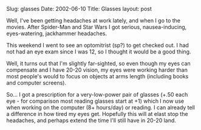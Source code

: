 Slug: glasses
Date: 2002-06-10
Title: Glasses
layout: post

Well, I&#39;ve been getting headaches at work lately, and when I go to the movies. After Spider-Man and Star Wars I got serious, nausea-inducing,  eyes-watering, jackhammer headaches.

This weekend I went to see an optomitrist (sp?) to get checked out. I had not had an eye exam since I was 12, so I thought it would be a good thing.

Well, it turns out that I&#39;m slightly far-sighted, so even though my eyes can compensate and I have 20-20 vision, my eyes were working harder than most people&#39;s would to focus on objects at arms length (including books and computer screens).

So... I got a prescription for a very-low-power pair of glasses (+.50 each eye - for comparison most reading glasses start at +1) which I now use when working on the computer (8+ hours/day) or reading. I can already tell a difference in how tired my eyes get. Hopefully this will at elast stop the headaches, and perhaps extend the time I&#39;ll still have in 20-20 land.
